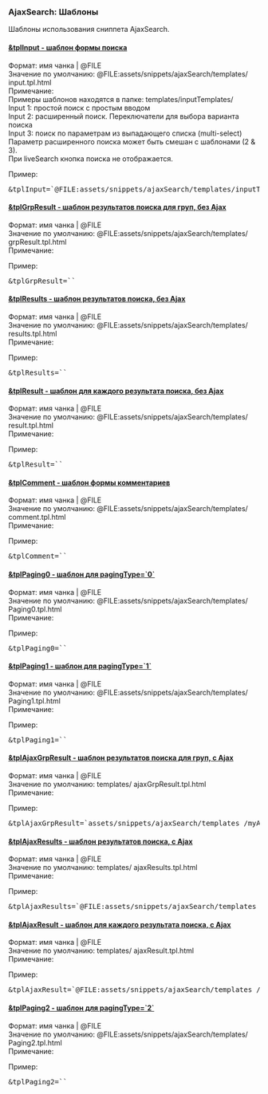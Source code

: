 
<meta http-equiv="Content-Type" content="text/html; charset=utf-8">
<h3>AjaxSearch: Шаблоны </h3> 
Шаблоны использования сниппета AjaxSearch.	
<br>
<div class="panel-group accordion">
<div class="panel panel-default">
<div class="panel-heading">
<h4 class="panel-title"><a id="118"></a><a class="accordion-toggle collapsed" data-toggle="collapse" data-parent="#accordion4" href="#collapse118"><span class="text-bold">&tplInput</span> - шаблон формы поиска</a></h4>
</div>
<div id="collapse118" class="panel-collapse collapse">
<div class="panel-body">
<span class="text-bold">Формат:</span> имя чанка | @FILE<br>
<span class="text-bold">Значение по умолчанию:</span> @FILE:assets/snippets/ajaxSearch/templates/ input.tpl.html<br>
<span class="text-bold">Примечание:</span> <br>Примеры шаблонов находятся в папке: templates/inputTemplates/<br>
Input 1: простой поиск с простым вводом<br>
Input 2: расширенный поиск. Переключатели для выбора варианта поиска<br>
Input 3: поиск по параметрам из выпадающего списка (multi-select)<br>
Параметр расширенного поиска может быть смешан с шаблонами (2 & 3).<br>
При liveSearch кнопка поиска не отображается.<br>
<p><span class="text-bold">Пример:</span></p>
<pre class="brush: html;">&tplInput=`@FILE:assets/snippets/ajaxSearch/templates/inputTemplates/input2.tpl.html`</pre>
</div>
</div>
</div>
<div class="panel panel-default">
<div class="panel-heading">
<h4 class="panel-title"><a id="119"></a><a class="accordion-toggle collapsed" data-toggle="collapse" data-parent="#accordion4" href="#collapse119"><span class="text-bold">&tplGrpResult</span> - шаблон результатов поиска для груп, без Ajax</a></h4>
</div>
<div id="collapse119" class="panel-collapse collapse">
<div class="panel-body">
<span class="text-bold">Формат:</span> имя чанка | @FILE<br>
<span class="text-bold">Значение по умолчанию:</span> @FILE:assets/snippets/ajaxSearch/templates/ grpResult.tpl.html<br>
<span class="text-bold">Примечание:</span> <br>
<p><span class="text-bold">Пример:</span></p>
<pre class="brush: html;">&tplGrpResult=``</pre>
</div>
</div>
</div>
<div class="panel panel-default">
<div class="panel-heading">
<h4 class="panel-title"><a id="120"></a><a class="accordion-toggle collapsed" data-toggle="collapse" data-parent="#accordion4" href="#collapse120"><span class="text-bold">&tplResults</span> - шаблон результатов поиска, без Ajax</a></h4>
</div>
<div id="collapse120" class="panel-collapse collapse">
<div class="panel-body">
<span class="text-bold">Формат:</span> имя чанка | @FILE<br>
<span class="text-bold">Значение по умолчанию:</span> @FILE:assets/snippets/ajaxSearch/templates/ results.tpl.html<br>
<span class="text-bold">Примечание:</span> <br>
<p><span class="text-bold">Пример:</span></p>
<pre class="brush: html;">&tplResults=``</pre>
</div>
</div>
</div>
<div class="panel panel-default">
<div class="panel-heading">
<h4 class="panel-title"><a id="121"></a><a class="accordion-toggle collapsed" data-toggle="collapse" data-parent="#accordion4" href="#collapse121"><span class="text-bold">&tplResult</span> - шаблон для каждого результата поиска, без Ajax</a></h4>
</div>
<div id="collapse121" class="panel-collapse collapse">
<div class="panel-body">
<span class="text-bold">Формат:</span> имя чанка | @FILE<br>
<span class="text-bold">Значение по умолчанию:</span> @FILE:assets/snippets/ajaxSearch/templates/ result.tpl.html<br>
<span class="text-bold">Примечание:</span> <br>
<p><span class="text-bold">Пример:</span></p>
<pre class="brush: html;">&tplResult=``</pre>
</div>
</div>
</div>
<div class="panel panel-default">
<div class="panel-heading">
<h4 class="panel-title"><a id="122"></a><a class="accordion-toggle collapsed" data-toggle="collapse" data-parent="#accordion4" href="#collapse122"><span class="text-bold">&tplComment</span> - шаблон формы комментариев</a></h4>
</div>
<div id="collapse122" class="panel-collapse collapse">
<div class="panel-body">
<span class="text-bold">Формат:</span> имя чанка | @FILE<br>
<span class="text-bold">Значение по умолчанию:</span> @FILE:assets/snippets/ajaxSearch/templates/ comment.tpl.html<br>
<span class="text-bold">Примечание:</span> <br>
<p><span class="text-bold">Пример:</span></p>
<pre class="brush: html;">&tplComment=``</pre>
</div>
</div>
</div>
<div class="panel panel-default">
<div class="panel-heading">
<h4 class="panel-title"><a id="123"></a><a class="accordion-toggle collapsed" data-toggle="collapse" data-parent="#accordion4" href="#collapse123"><span class="text-bold">&tplPaging0</span> - шаблон для pagingType=`0`</a></h4>
</div>
<div id="collapse123" class="panel-collapse collapse">
<div class="panel-body">
<span class="text-bold">Формат:</span> имя чанка | @FILE<br>
<span class="text-bold">Значение по умолчанию:</span> @FILE:assets/snippets/ajaxSearch/templates/ Paging0.tpl.html<br>
<span class="text-bold">Примечание:</span> <br>
<p><span class="text-bold">Пример:</span></p>
<pre class="brush: html;">&tplPaging0=``</pre>
</div>
</div>
</div>
<div class="panel panel-default">
<div class="panel-heading">
<h4 class="panel-title"><a id="124"></a><a class="accordion-toggle collapsed" data-toggle="collapse" data-parent="#accordion4" href="#collapse124"><span class="text-bold">&tplPaging1</span> - шаблон для pagingType=`1`</a></h4>
</div>
<div id="collapse124" class="panel-collapse collapse">
<div class="panel-body">
<span class="text-bold">Формат:</span> имя чанка | @FILE<br>
<span class="text-bold">Значение по умолчанию:</span> @FILE:assets/snippets/ajaxSearch/templates/ Paging1.tpl.html<br>
<span class="text-bold">Примечание:</span> <br>
<p><span class="text-bold">Пример:</span></p>
<pre class="brush: html;">&tplPaging1=``</pre>
</div>
</div>
</div>
<div class="panel panel-default">
<div class="panel-heading">
<h4 class="panel-title"><a id="125"></a><a class="accordion-toggle collapsed" data-toggle="collapse" data-parent="#accordion4" href="#collapse125"><span class="text-bold">&tplAjaxGrpResult</span> - шаблон результатов поиска для груп, с Ajax</a></h4>
</div>
<div id="collapse125" class="panel-collapse collapse">
<div class="panel-body">
<span class="text-bold">Формат:</span> имя чанка | @FILE<br>
<span class="text-bold">Значение по умолчанию:</span> templates/ ajaxGrpResult.tpl.html<br>
<span class="text-bold">Примечание:</span> <br>
<p><span class="text-bold">Пример:</span></p>
<pre class="brush: html;">&tplAjaxGrpResult=`assets/snippets/ajaxSearch/templates /myAjaxGrpResult.tpl.html`</pre>
</div>
</div>
</div>
<div class="panel panel-default">
<div class="panel-heading">
<h4 class="panel-title"><a id="126"></a><a class="accordion-toggle collapsed" data-toggle="collapse" data-parent="#accordion4" href="#collapse126"><span class="text-bold">&tplAjaxResults</span> - шаблон результатов поиска, с Ajax</a></h4>
</div>
<div id="collapse126" class="panel-collapse collapse">
<div class="panel-body">
<span class="text-bold">Формат:</span> имя чанка | @FILE<br>
<span class="text-bold">Значение по умолчанию:</span> templates/ ajaxResults.tpl.html<br>
<span class="text-bold">Примечание:</span> <br>
<p><span class="text-bold">Пример:</span></p>
<pre class="brush: html;">&tplAjaxResults=`@FILE:assets/snippets/ajaxSearch/templates /myAjaxResults.tpl.html`</pre>
</div>
</div>
</div>
<div class="panel panel-default">
<div class="panel-heading">
<h4 class="panel-title"><a id="127"></a><a class="accordion-toggle collapsed" data-toggle="collapse" data-parent="#accordion4" href="#collapse127"><span class="text-bold">&tplAjaxResult</span> - шаблон для каждого результата поиска, с Ajax</a></h4>
</div>
<div id="collapse127" class="panel-collapse collapse">
<div class="panel-body">
<span class="text-bold">Формат:</span> имя чанка | @FILE<br>
<span class="text-bold">Значение по умолчанию:</span> templates/ ajaxResult.tpl.html<br>
<span class="text-bold">Примечание:</span> <br>
<p><span class="text-bold">Пример:</span></p>
<pre class="brush: html;">&tplAjaxResult=`@FILE:assets/snippets/ajaxSearch/templates /myAjaxResult.tpl.html`</pre>
</div>
</div>
</div>
<div class="panel panel-default">
<div class="panel-heading">
<h4 class="panel-title"><a id="129"></a><a class="accordion-toggle collapsed" data-toggle="collapse" data-parent="#accordion4" href="#collapse129"><span class="text-bold">&tplPaging2</span> - шаблон для pagingType=`2`</a></h4>
</div>
<div id="collapse129" class="panel-collapse collapse">
<div class="panel-body">
<span class="text-bold">Формат:</span> имя чанка | @FILE<br>
<span class="text-bold">Значение по умолчанию:</span> @FILE:assets/snippets/ajaxSearch/templates/ Paging2.tpl.html<br>
<span class="text-bold">Примечание:</span> <br>
<p><span class="text-bold">Пример:</span></p>
<pre class="brush: html;">&tplPaging2=``</pre>
</div>
</div>
</div>
</div>